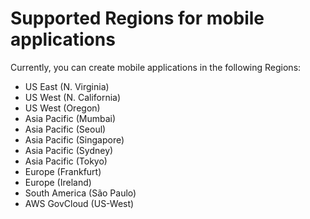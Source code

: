 # Supported Regions for mobile applications<a name="sns-mobile-push-supported-regions"></a>

Currently, you can create mobile applications in the following Regions:
+ US East \(N\. Virginia\)
+ US West \(N\. California\)
+ US West \(Oregon\)
+ Asia Pacific \(Mumbai\)
+ Asia Pacific \(Seoul\)
+ Asia Pacific \(Singapore\)
+ Asia Pacific \(Sydney\)
+ Asia Pacific \(Tokyo\)
+ Europe \(Frankfurt\)
+ Europe \(Ireland\)
+ South America \(São Paulo\)
+ AWS GovCloud \(US\-West\)